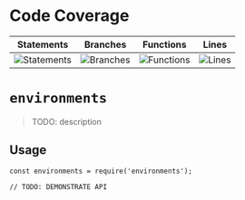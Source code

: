 # Code Coverage
| Statements                  | Branches                | Functions                 | Lines             |
| --------------------------- | ----------------------- | ------------------------- | ----------------- |
| ![Statements](https://img.shields.io/badge/statements-82.86%25-yellow.svg?style=flat) | ![Branches](https://img.shields.io/badge/branches-74.9%25-red.svg?style=flat) | ![Functions](https://img.shields.io/badge/functions-84.44%25-yellow.svg?style=flat) | ![Lines](https://img.shields.io/badge/lines-82.78%25-yellow.svg?style=flat) |
# `environments`

> TODO: description

## Usage

```
const environments = require('environments');

// TODO: DEMONSTRATE API
```